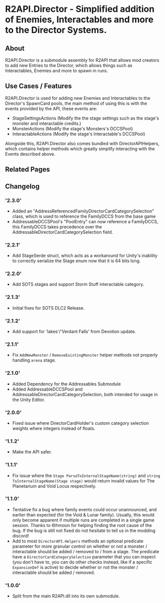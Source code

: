 # R2API.Director - Simplified addition of Enemies, Interactables and more to the Director Systems.

## About

R2API.Director is a submodule assembly for R2API that allows mod creators to add new Entries to the Director, which allows things such as Interactables, Enemies and more to spawn in runs.

## Use Cases / Features

R2API.Director is used for adding new Enemies and Interactables to the Director's SpawnCard pools, the main method of using this is with the events provided by the API, these events are:

* StageSettingsActions (Modify the the stage settings such as the stage's monster and interactable credits.)
* MonsterActions (Modify the stage's Monsters's DCCSPool)
* InteractableActions (Modify the stage's Interactable's DCCSPool)

Alongside this, R2API.Director also comes bundled with DirectorAPIHelpers, which contains helper methods which greatly simplify interacting with the Events described above.

## Related Pages

## Changelog

### '2.3.0'

* Added an "AddressReferencedFamilyDirectorCardCategorySelection" class, which is used to reference the FamilyDCCS from the base game
* AddressableDCCSPool's "PoolEntry" can now reference a FamilyDCCS, this FamilyDCCS takes precedence over the AddressableDirectorCardCategorySelection field.

### '2.2.1'
* Add StageSerde struct, which acts as a workaround for Unity's inability to correctly serialize the Stage enum now that it is 64 bits long.

### '2.2.0'
* Add SOTS stages and support Storm Stuff interactable category.

### '2.1.3'
* Initial fixes for SOTS DLC2 Release.

### '2.1.2'

* Add support for 'lakes'/'Verdant Falls' from Devotion update.

### '2.1.1'

* Fix `AddNewMonster` / `RemoveExistingMonster` helper methods not properly handling `arena` stage.

### '2.1.0'
* Added Dependency for the Addressables Submodule
* Added AddressableDCCSPool and AddressableDirectorCardCategorySelection, both intended for usage in the Unity Editor.

### '2.0.0'
* Fixed issue where DirectorCardHolder's custom category selection weights where integers instead of floats.

### '1.1.2'
* Make the API safer.

### '1.1.1'
* Fix issue where the ``Stage ParseToInternalStageName(string)`` and ``string ToInternalStageName(Stage stage)`` would return invalid values for The Planetarium and Void Locus respectively.

### '1.1.0'
* Tentative fix a bug where family events could occur unannounced, and earlier than expected (for the Void & Lunar family). Usually, this would only become apparent if multiple runs are completed in a single game session. Thanks to 6thmoon for helping finding the root cause of the bug. If the bug is still not fixed do not hesitate to tell us in the modding discord!
* Add to most `DirectorAPI.Helpers` methods an optional predicate parameter for more granular control on whether or not a monster / interactable should be added / removed to / from a stage. The predicate have a `DirectorCardCategorySelection` parameter that you can inspect (you don't have to, you can do other checks instead, like if a specific `ExpansionDef` is active) to decide whether or not the monster / interactable should be added / removed.

### '1.0.0'
* Split from the main R2API.dll into its own submodule.

